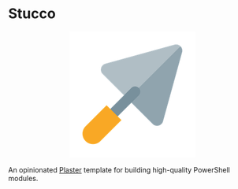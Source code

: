 # Stucco

<p align="center">
    <img src="./media/trowel.png" alt="Trowel">
</p>

An opinionated [Plaster](https://github.com/PowerShell/Plaster) template for building high-quality PowerShell modules.
